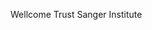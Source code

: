 [//]: # (Created by ./bin/manage_files.pl from ./species/Strongyloides_papillosus/PRJEB525/Strongyloides_papillosus_PRJEB525.summary.html on Thu Jun 11 13:45:54 2020)
Wellcome Trust Sanger Institute
